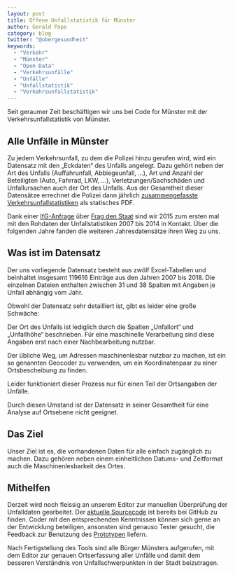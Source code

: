 ```yaml
---
layout: post
title: Offene Unfallstatistik für Münster
author: Gerald Pape
category: blog
twitter: "@ubergesundheit"
keywords:
  - "Verkehr"
  - "Münster"
  - "Open Data"
  - "Verkehrsunfälle"
  - "Unfälle"
  - "Unfallstatistik"
  - "Verkehrsunfallstatistik"
---
```


Seit geraumer Zeit beschäftigen wir uns bei Code for Münster mit der
Verkehrsunfallstatistik von Münster.

## Alle Unfälle in Münster

Zu jedem Verkehrsunfall, zu dem die Polizei hinzu gerufen wird, wird ein
Datensatz mit den „Eckdaten“ des Unfalls angelegt. Dazu gehört neben der Art
des Unfalls (Auffahrunfall, Abbiegeunfall, ...),
Art und Anzahl der Beteiligten (Auto, Fahrrad, LKW, ...),
Verletzungen/Sachschäden und Unfallursachen auch der Ort des Unfalls. Aus der
Gesamtheit dieser Datensätze errechnet die Polizei dann jährlich
[zusammengefasste Verkehrsunfallstatistiken](https://muenster.polizei.nrw/polizeiliche-verkehrsunfallstatistik-4)
als statisches PDF.

Dank einer
[IfG-Anfrage](https://de.wikipedia.org/wiki/Informationsfreiheitsgesetz)
über
[Frag den Staat](https://fragdenstaat.de/anfrage/rohdaten-der-verkehrsunfallstatistik-munster/)
sind wir 2015 zum ersten mal mit den Rohdaten der Unfallstatistiken 2007 bis
2014 in Kontakt. Über die folgenden Jahre fanden die weiteren Jahresdatensätze
ihren Weg zu uns.

## Was ist im Datensatz

Der uns vorliegende Datensatz besteht aus zwölf Excel-Tabellen und beinhaltet
insgesamt 119616 Einträge aus den Jahren 2007 bis 2018. Die einzelnen Dateien
enthalten zwischen 31 und 38 Spalten mit Angaben je Unfall abhängig vom Jahr.

Obwohl der Datensatz sehr detailliert ist, gibt es leider eine große Schwäche:

Der Ort des Unfalls ist lediglich durch die Spalten „Unfallort“ und
„Unfallhöhe“ beschrieben. Für eine maschinelle Verarbeitung sind diese Angaben
erst nach einer Nachbearbeitung nutzbar.

Der übliche Weg, um Adressen maschinenlesbar nutzbar zu machen, ist ein so
genannten Geocoder zu verwenden, um ein Koordinatenpaar zu einer
Ortsbescheibung zu finden.

Leider funktioniert dieser Prozess nur für einen Teil der Ortsangaben der
Unfälle.

Durch diesen Umstand ist der Datensatz in seiner Gesamtheit für eine Analyse
auf Ortsebene nicht geeignet.

## Das Ziel

Unser Ziel ist es, die vorhandenen Daten für alle einfach zugänglich zu machen.
Dazu gehören neben einem einheitlichen Datums- und Zeitformat auch die
Maschinenlesbarkeit des Ortes.

## Mithelfen

Derzeit wird noch fleissig an unserem Editor zur manuellen Überprüfung der 
Unfalldaten gearbeitet. Der
[aktuelle Sourcecode](https://github.com/codeformuenster/verkehrsunfaelle-editor)
ist bereits bei GitHub zu finden. Coder mit den entsprechenden Kenntnissen
können sich gerne an der Entwicklung beteiligen, ansonsten sind 
genauso Tester gesucht, die Feedback zur Benutzung des
[Prototypen](https://ms-verkehrsunfaelle-beta.netlify.com/)
liefern.

Nach Fertigstellung des Tools sind alle Bürger Münsters aufgerufen, mit dem
Editor zur genauen Ortserfassung aller Unfälle und damit dem besseren
Verständnis von Unfallschwerpunkten in der Stadt beizutragen.
